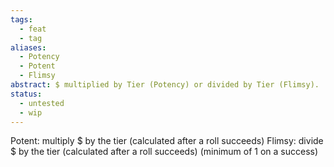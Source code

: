 ```yaml
---
tags:
  - feat
  - tag
aliases:
  - Potency
  - Potent
  - Flimsy
abstract: $ multiplied by Tier (Potency) or divided by Tier (Flimsy).
status:
  - untested
  - wip
---
```

Potent: multiply $ by the tier (calculated after a roll succeeds)
Flimsy: divide $ by the tier (calculated after a roll succeeds) (minimum of 1 on a success)